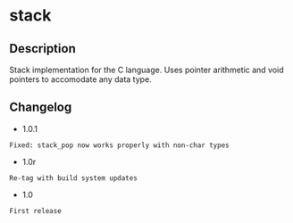 # stack

## Description

Stack implementation for the C language. Uses pointer arithmetic and void
pointers to accomodate any data type.

## Changelog

- 1.0.1
```
Fixed: stack_pop now works properly with non-char types
```

- 1.0r
```
Re-tag with build system updates
```

- 1.0
```
First release
```
